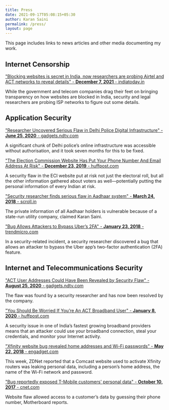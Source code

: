 ```yaml
---
title: Press
date: 2021-09-17T05:08:15+05:30
author: Karan Saini
permalink: /press/
layout: page
---
```

This page includes links to news articles and other media documenting my work.

## Internet Censorship
["Blocking websites is secret in India, now researchers are probing Airtel and ACT networks to reveal details" - **December 7, 2021** - indiatoday.in](https://www.indiatoday.in/technology/features/story/blocking-websites-is-secret-in-india-now-researchers-are-probing-airtel-and-act-networks-to-reveal-details-1885025-2021-12-07)

While the government and telecom companies drag their feet on bringing transparency on how websites are blocked in India, security and legal researchers are probing ISP networks to figure out some details.

## Application Security

["Researcher Uncovered Serious Flaw in Delhi Police Digital Infrastructure" - **June 25, 2020** - gadgets.ndtv.com](https://gadgets.ndtv.com/internet/news/dehli-police-digital-vulnerability-patched-bengaluru-researcher-2252068)

A significant chunk of Delhi police’s online infrastructure was accessible without authorisation, and it took seven months for this to be fixed.

["The Election Commission Website Has Put Your Phone Number And Email Address At Risk" - **December 23, 2019** - huffpost.com](https://www.huffpost.com/archive/in/entry/election-commission-website-leaked-phone-number-email-address_in_5df9b653e4b0d6c84b7588c8)

A security flaw in the ECI website put at risk not just the electoral roll, but all the other information gathered about voters as well—potentially putting the personal information of every Indian at risk.

["Security researcher finds serious flaw in Aadhaar system" - **March 24, 2018** - scroll.in](https://scroll.in/latest/873159/security-researcher-finds-serious-flaw-in-aadhaar-system-that-leaves-data-open-for-download-report)

The private information of all Aadhaar holders is vulnerable because of a state-run utility company, claimed Karan Saini.

["Bug Allows Attackers to Bypass Uber’s 2FA" - **January 23, 2018** - trendmicro.com](https://www.trendmicro.com/vinfo/de/security/news/vulnerabilities-and-exploits/bug-allows-attackers-to-bypass-uber-s-two-factor-authentication-system)

In a security-related incident, a security researcher discovered a bug that allows an attacker to bypass the Uber app’s two-factor authentication (2FA) feature.

## Internet and Telecommunications Security

["ACT User Addresses Could Have Been Revealed by Security Flaw" - **August 25, 2020** - gadgets.ndtv.com](https://gadgets.ndtv.com/internet/news/act-fibernet-users-address-email-revealed-by-security-flaw-2285009)

The flaw was found by a security researcher and has now been resolved by the company.

["You Should Be Worried If You’re An ACT Broadband User" - **January 8, 2020** - huffpost.com](https://www.huffpost.com/archive/in/entry/act-broadband-router-vulnerability-malware-default-password_in_5e14cc6ec5b66361cb5bbcfb?fbclid=IwAR2kSMK7rrl1QByRKyX4cDgPZN7iCu2LwHg0BTCCR5zV5D7jncpBH28r8Xg)

A security issue in one of India’s fastest growing broadband providers means that an attacker could use your broadband connection, steal your credentials, and monitor your Internet activity.

["Xfinity website bug revealed home addresses and Wi-Fi passwords" - **May 22, 2018** - engadget.com](https://www.engadget.com/2018-05-22-xfinity-bug-revealed-personal-data-router.html)

This week, ZDNet reported that a Comcast website used to activate Xfinity routers was leaking personal data, including a person’s home address, the name of the Wi-Fi network and password.

["Bug reportedly exposed T-Mobile customers' personal data" - **October 10, 2017** - cnet.com](https://www.cnet.com/tech/services-and-software/bug-reportedly-exposed-t-mobile-customers-personal-data/ )

Website flaw allowed access to a customer’s data by guessing their phone number, Motherboard reports.
